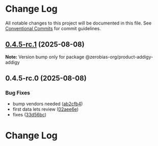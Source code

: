 # Change Log

All notable changes to this project will be documented in this file.
See [Conventional Commits](https://conventionalcommits.org) for commit guidelines.

## [0.4.5-rc.1](https://github.com/zerobias-org/product/compare/@zerobias-org/product-addigy-addigy@0.4.5-rc.0...@zerobias-org/product-addigy-addigy@0.4.5-rc.1) (2025-08-08)

**Note:** Version bump only for package @zerobias-org/product-addigy-addigy





## 0.4.5-rc.0 (2025-08-08)


### Bug Fixes

* bump vendors needed ([ab2cfb4](https://github.com/zerobias-org/product/commit/ab2cfb4a9cf2e3008e08b068f98011fec096c932))
* first data lets review ([02aee6e](https://github.com/zerobias-org/product/commit/02aee6e8c4f11675de7c63a00f4c8254a67a4dd7))
* fixes ([33d56bc](https://github.com/zerobias-org/product/commit/33d56bcaedf3fa5e3939a33c0fb57eda53539d05))





# Change Log
